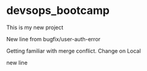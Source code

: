 # devsops_bootcamp

This is my new project

New line from bugfix/user-auth-error

Getting familiar with merge conflict. Change on Local

new line
